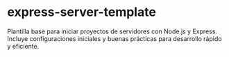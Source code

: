# express-server-template
Plantilla base para iniciar proyectos de servidores con Node.js y Express. Incluye configuraciones iniciales y buenas prácticas para desarrollo rápido y eficiente.
